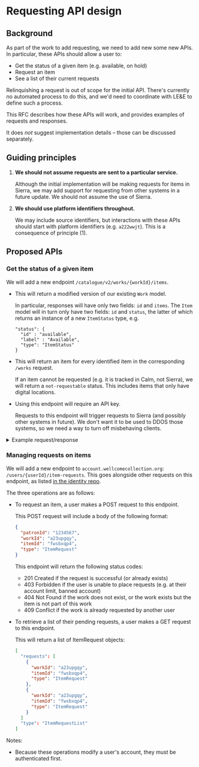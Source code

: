 # Requesting API design

## Background

As part of the work to add requesting, we need to add new some new APIs.
In particular, these APIs should allow a user to:

-   Get the status of a given item (e.g. available, on hold)
-   Request an item
-   See a list of their current requests

Relinquishing a request is out of scope for the initial API.
There's currently no automated process to do this, and we'd need to coordinate with LE&E to define such a process.

This RFC describes how these APIs will work, and provides examples of requests and responses.

It does *not* suggest implementation details – those can be discussed separately.



## Guiding principles

1.  **We should not assume requests are sent to a particular service.**

    Although the initial implementation will be making requests for items in Sierra, we may add support for requesting from other systems in a future update.
    We should not assume the use of Sierra.

2.  **We should use platform identifiers throughout.**

    We may include source identifiers, but interactions with these APIs should start with platform identifiers (e.g. `a222wwjt`).
    This is a consequence of principle (1).



## Proposed APIs

### Get the status of a given item

We will add a new endpoint `/catalogue/v2/works/{workId}/items`.

-   This will return a modified version of our existing `Work` model.

    In particular, responses will have only two fields: `id` and `items`.
    The `Item` model will in turn only have two fields: `id` and `status`, the latter of which returns an instance of a new `ItemStatus` type, e.g.

    ```
    "status": {
      "id" : "available",
      "label" : "Available",
      "type": "ItemStatus"
    }
    ```

-   This will return an item for every identified item in the corresponding `/works` request.

    If an item cannot be requested (e.g. it is tracked in Calm, not Sierra), we will return a `not-requestable` status.
    This includes items that only have digital locations.

-   Using this endpoint will require an API key.

    Requests to this endpoint will trigger requests to Sierra (and possibly other systems in future).
    We don't want it to be used to DDOS those systems, so we need a way to turn off misbehaving clients.

<details>
<summary>Example request/response</summary>

```http
GET /catalogue/v2/works/a23upgqy/items
{
  "id": "a23upgqy",
  "items": [
    {
      "id": "zv4gvvq8",
      "status": {
        "id" : "available",
        "label" : "Available",
        "type": "ItemStatus"
      },
      "type": "Item"
    },
    {
      "id": "fwsbxqp4",
      "status": {
        "id" : "not-requestable",
        "label" : "Not requestable",
        "type": "ItemStatus"
      },
      "type": "Item"
    }
  ],
  "type": "Work",
  "@context": "https://api.wellcomecollection.org/catalogue/v2/context.json"
}
```

</details>


### Managing requests on items

We will add a new endpoint to `account.wellcomecollection.org`: `/users/{userId}/item-requests`.
This goes alongside other requests on this endpoint, as listed [in the identity repo](https://github.com/wellcomecollection/identity/blob/0de73ee41a332eb24ee0b4e2d37bc95e0282255f/packages/apps/api-authorizer/src/index.ts#L164-L211).

The three operations are as follows:

-   To request an item, a user makes a POST request to this endpoint.

    This POST request will include a body of the following format:

    ```json
    {
      "patronId": "1234567",
      "workId": "a23upgqy",
      "itemId": "fwsbxqp4",
      "type": "ItemRequest"
    }
    ```

    This endpoint will return the following status codes:

    -   201 Created if the request is successful (or already exists)
    -   403 Forbidden if the user is unable to place requests (e.g. at their account limit, banned account)
    -   404 Not Found if the work does not exist, or the work exists but the item is not part of this work
    -   409 Conflict if the work is already requested by another user

-   To retrieve a list of their pending requests, a user makes a GET request to this endpoint.

    This will return a list of ItemRequest objects:

    ```json
    [
      "requests": [
        {
          "workId": "a23upgqy",
          "itemId": "fwsbxqp4",
          "type": "ItemRequest"
        },
        {
          "workId": "a23upgqy",
          "itemId": "fwsbxqp4",
          "type": "ItemRequest"
        }
      ]
      "type": "ItemRequestList"
    ]
    ```

Notes:

-   Because these operations modify a user's account, they must be authenticated first.
